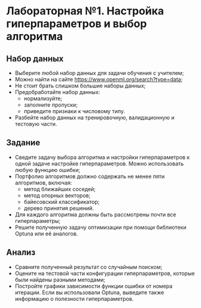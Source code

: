 # Лабораторная №1. Настройка гиперпараметров и выбор алгоритма

## Набор данных

- Выберите любой набор данных для задачи обучения с учителем;
- Можно найти на сайте https://www.openml.org/search?type=data;
- Не стоит брать слишком большие наборы данных;
- Предобработайте набор данных:
  - нормализуйте;
  - заполните пропуски;
  - приведите признаки к числовому типу.
- Разбейте набор данных на тренировочную, валидационную и тестовую части.

## Задание

- Сведите задачу выбора алгоритма и настройки гиперпараметров к одной задаче настройке
гиперпараметров. Можно использовать любую функцию ошибки;
- Портфолио алгоритмов должно содержать не менее пяти алгоритмов, включая:
  - метод ближайших соседей;
  - метод опорных векторов;
  - байесовский классификатор;
  - дерево принятия решений.
- Для каждого алгоритма должны быть рассмотрены почти все гиперпараметры;
- Решите полученную задачу оптимизации при помощи библиотеки Optuna или её аналогов.

## Анализ

- Сравните полученный результат со случайным поиском;
- Оцените на тестовой части конфигурации гиперпараметров, которые были найдены
разными методами;
- Постройте графики зависимости функции ошибки от номера итерации. Если вы использовали
Optuna, выведите также информацию о полезности гиперпараметров.